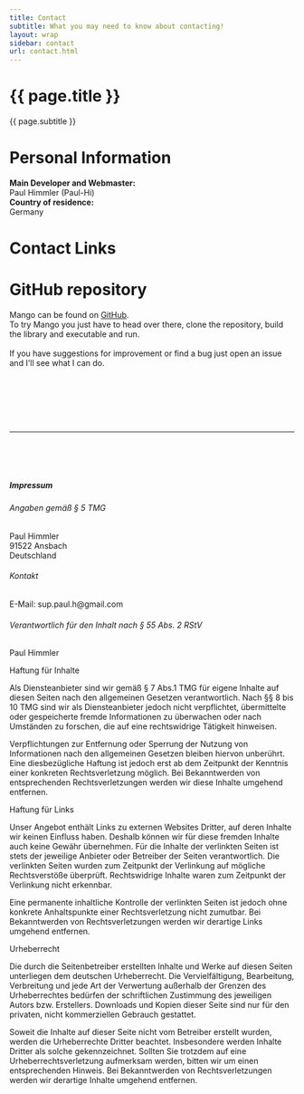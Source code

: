 ```yaml
---
title: Contact
subtitle: What you may need to know about contacting!
layout: wrap
sidebar: contact
url: contact.html
---
```


<div class="d-flex flex-column justify-content-between sidebar-mango col-lg-1">
    <div class="card mt-3 flex-grow-1">
        <div class="card-body">
            <h1 class="card-title">{{ page.title }}</h1>
            <p class="card-text">{{ page.subtitle }}</p>
        </div>
    </div>
    <div class="card mt-3 flex-grow-1">
        <div class="card-body">
            <h1 class="card-title">Personal Information</h1>
            <p class="card-text">
                <b>Main Developer and Webmaster:</b><br> Paul Himmler (Paul-Hi)<br>
                <b>Country of residence:</b><br> Germany
            </p>
        </div>
    </div>
    <div class="card mt-3 flex-grow-1">
        <div class="card-body">
            <h1 class="card-title">Contact Links</h1>
            <div class="card-text">
                <a class="btn-floating btn-dribbble mx-1 mango-link"
                    href="https://github.com/Paul-Hi/Mango">
                    <i class="fa fa-github fa-2x"></i>
                </a>
            </div>
        </div>
    </div>
</div>

<div class="d-flex flex-column justify-content-between col">
    <div class="card mt-3 flex-grow-1">
        <div class="card-body">
            <h1 class="card-title">GitHub repository</h1>
            <p class="card-text">
                Mango can be found on <a class="mango-link" href="https://github.com/Paul-Hi/Mango">GitHub</a>.<br>
                To try Mango you just have to head over there, clone the repository, build the library
                and
                executable and run.<br><br>
                If you have suggestions for improvement or find a bug just open an issue and I'll see what I can do.
            </p>
            <br>
            <br>
            <br>
            <br>
            <br>
            <hr>
            <br>
            <br>
            <br>
            <h5 class="card-title">Impressum</h5>
            <p class="card-text">
                <h6>Angaben gemäß § 5 TMG</h6>
                <p class="small">
                Paul Himmler
                <br/>
                91522 Ansbach
                <br/>
                Deutschland
                </p>
                <h6>Kontakt</h6>
                <p class="small">E-Mail: sup.paul.h@gmail.com</p>
                <h6>Verantwortlich für den Inhalt nach § 55 Abs. 2 RStV</h6>
                <p class="small">Paul Himmler</p>
                <h7>Haftung für Inhalte</h7>
                <p class="small">Als Diensteanbieter sind wir gemäß § 7 Abs.1 TMG für eigene Inhalte auf diesen Seiten nach den allgemeinen Gesetzen verantwortlich. Nach §§ 8 bis 10 TMG sind wir als Diensteanbieter jedoch nicht verpflichtet, übermittelte oder gespeicherte fremde Informationen zu überwachen oder nach Umständen zu forschen, die auf eine rechtswidrige Tätigkeit hinweisen.</p>
                <p class="small">Verpflichtungen zur Entfernung oder Sperrung der Nutzung von Informationen nach den allgemeinen Gesetzen bleiben hiervon unberührt. Eine diesbezügliche Haftung ist jedoch erst ab dem Zeitpunkt der Kenntnis einer konkreten Rechtsverletzung möglich. Bei Bekanntwerden von entsprechenden Rechtsverletzungen werden wir diese Inhalte umgehend entfernen.</p>
                <h7>Haftung für Links</h7>
                <p class="small">Unser Angebot enthält Links zu externen Websites Dritter, auf deren Inhalte wir keinen Einfluss haben. Deshalb können wir für diese fremden Inhalte auch keine Gewähr übernehmen. Für die Inhalte der verlinkten Seiten ist stets der jeweilige Anbieter oder Betreiber der Seiten verantwortlich. Die verlinkten Seiten wurden zum Zeitpunkt der Verlinkung auf mögliche Rechtsverstöße überprüft. Rechtswidrige Inhalte waren zum Zeitpunkt der Verlinkung nicht erkennbar.</p>
                <p class="small">Eine permanente inhaltliche Kontrolle der verlinkten Seiten ist jedoch ohne konkrete Anhaltspunkte einer Rechtsverletzung nicht zumutbar. Bei Bekanntwerden von Rechtsverletzungen werden wir derartige Links umgehend entfernen.</p>
                <h7>Urheberrecht</h7>
                <p class="small">Die durch die Seitenbetreiber erstellten Inhalte und Werke auf diesen Seiten unterliegen dem deutschen Urheberrecht. Die Vervielfältigung, Bearbeitung, Verbreitung und jede Art der Verwertung außerhalb der Grenzen des Urheberrechtes bedürfen der schriftlichen Zustimmung des jeweiligen Autors bzw. Erstellers. Downloads und Kopien dieser Seite sind nur für den privaten, nicht kommerziellen Gebrauch gestattet.</p>
                <p class="small">Soweit die Inhalte auf dieser Seite nicht vom Betreiber erstellt wurden, werden die Urheberrechte Dritter beachtet. Insbesondere werden Inhalte Dritter als solche gekennzeichnet. Sollten Sie trotzdem auf eine Urheberrechtsverletzung aufmerksam werden, bitten wir um einen entsprechenden Hinweis. Bei Bekanntwerden von Rechtsverletzungen werden wir derartige Inhalte umgehend entfernen.</p>
            </p>
        </div>
    </div>
</div>